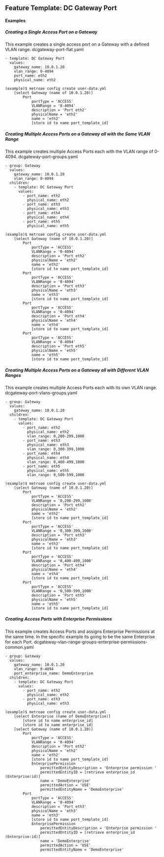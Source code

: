 ## Feature Template: DC Gateway Port
#### Examples

##### Creating a Single Access Port on a Gateway
This example creates a single access port on a Gateway with a defined VLAN range.  dcgateway-port-flat.yaml
```
- template: DC Gateway Port
  values:
    gateway_name: 10.0.1.20
    vlan_range: 0-4094
    port_name: eth2
    physical_name: eth2

```
```
(example)$ metroae config create user-data.yml
    [select Gateway (name of 10.0.1.20)]
        Port
            portType = 'ACCESS'
            VLANRange = '0-4094'
            description = 'Port eth2'
            physicalName = 'eth2'
            name = 'eth2'
            [store id to name port_template_id]

```

##### Creating Multiple Access Ports on a Gateway all with the Same VLAN Range
This example creates multiple Access Ports each with the VLAN range of 0-4094.  dcgateway-port-groups.yaml
```
- group: Gateway
  values:
    gateway_name: 10.0.1.20
    vlan_range: 0-4094
  children:
    - template: DC Gateway Port
      values:
        - port_name: eth2
          physical_name: eth2
        - port_name: eth3
          physical_name: eth3
        - port_name: eth4
          physical_name: eth4
        - port_name: eth5
          physical_name: eth5

```
```
(example)$ metroae config create user-data.yml
    [select Gateway (name of 10.0.1.20)]
        Port
            portType = 'ACCESS'
            VLANRange = '0-4094'
            description = 'Port eth2'
            physicalName = 'eth2'
            name = 'eth2'
            [store id to name port_template_id]
        Port
            portType = 'ACCESS'
            VLANRange = '0-4094'
            description = 'Port eth3'
            physicalName = 'eth3'
            name = 'eth3'
            [store id to name port_template_id]
        Port
            portType = 'ACCESS'
            VLANRange = '0-4094'
            description = 'Port eth4'
            physicalName = 'eth4'
            name = 'eth4'
            [store id to name port_template_id]
        Port
            portType = 'ACCESS'
            VLANRange = '0-4094'
            description = 'Port eth5'
            physicalName = 'eth5'
            name = 'eth5'
            [store id to name port_template_id]

```

##### Creating Multiple Access Ports on a Gateway all with Different VLAN Ranges
This example creates multiple Access Ports each with its own VLAN range.  dcgateway-port-vlans-groups.yaml
```
- group: Gateway
  values:
    gateway_name: 10.0.1.20
  children:
    - template: DC Gateway Port
      values:
        - port_name: eth2
          physical_name: eth2
          vlan_range: 0,200-299,1000
        - port_name: eth3
          physical_name: eth3
          vlan_range: 0,300-399,1000
        - port_name: eth4
          physical_name: eth4
          vlan_range: 0,400-499,1000
        - port_name: eth5
          physical_name: eth5
          vlan_range: 0,500-599,1000

```
```
(example)$ metroae config create user-data.yml
    [select Gateway (name of 10.0.1.20)]
        Port
            portType = 'ACCESS'
            VLANRange = '0,200-299,1000'
            description = 'Port eth2'
            physicalName = 'eth2'
            name = 'eth2'
            [store id to name port_template_id]
        Port
            portType = 'ACCESS'
            VLANRange = '0,300-399,1000'
            description = 'Port eth3'
            physicalName = 'eth3'
            name = 'eth3'
            [store id to name port_template_id]
        Port
            portType = 'ACCESS'
            VLANRange = '0,400-499,1000'
            description = 'Port eth4'
            physicalName = 'eth4'
            name = 'eth4'
            [store id to name port_template_id]
        Port
            portType = 'ACCESS'
            VLANRange = '0,500-599,1000'
            description = 'Port eth5'
            physicalName = 'eth5'
            name = 'eth5'
            [store id to name port_template_id]

```

##### Creating Access Ports with Enterprise Permissions
This example creates Access Ports and assigns Enterprise Permissions at the same time. In the specific example its going to be the same Enterprise for each Port.  dcgateway-vlan-range-groups-enterprise-permissions-common.yaml
```
- group: Gateway
  values:
    gateway_name: 10.0.1.20
    vlan_range: 0-4094
    port_enterprise_name: DemoEnterprise
  children:
    - template: DC Gateway Port
      values:
        - port_name: eth2
          physical_name: eth2
        - port_name: eth3
          physical_name: eth3

```
```
(example)$ metroae config create user-data.yml
    [select Enterprise (name of DemoEnterprise)]
        [store id to name enterprise_id]
        [store id to name enterprise_id]
    [select Gateway (name of 10.0.1.20)]
        Port
            portType = 'ACCESS'
            VLANRange = '0-4094'
            description = 'Port eth2'
            physicalName = 'eth2'
            name = 'eth2'
            [store id to name port_template_id]
            EnterprisePermission
                permittedEntityDescription = 'Enterprise permission '
                permittedEntityID = [retrieve enterprise_id (Enterprise:id)]
                name = 'DemoEnterprise'
                permittedAction = 'USE'
                permittedEntityName = 'DemoEnterprise'
        Port
            portType = 'ACCESS'
            VLANRange = '0-4094'
            description = 'Port eth3'
            physicalName = 'eth3'
            name = 'eth3'
            [store id to name port_template_id]
            EnterprisePermission
                permittedEntityDescription = 'Enterprise permission '
                permittedEntityID = [retrieve enterprise_id (Enterprise:id)]
                name = 'DemoEnterprise'
                permittedAction = 'USE'
                permittedEntityName = 'DemoEnterprise'

```
